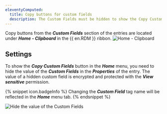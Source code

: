 ```yaml
---
eleventyComputed:
  title: Copy buttons for custom fields
  description: The Custom Fields must be hidden to show the Copy Custom Fields in the ribbon of {{ en.RDM }}.
---
```

Copy buttons from the ***Custom Fields*** section of the entries are located under ***Home - Clipboard*** in the {{ en.RDM }} ribbon.
![Home - Clipboard](https://cdnweb.devolutions.net/docs/RDMW6004_2023_2.png)

## Settings

To show the ***Copy Custom Fields*** button in the ***Home*** menu, you need to hide the value of the ***Custom Fields*** in the ***Properties*** of the entry. The value of a hidden custom field is encrypted and protected with the ***View sensitive*** permission.

{% snippet icon.badgeInfo %}
Changing the ***Custom Field*** tag name will be reflected in the ***Home*** menu tab.
{% endsnippet %}

![Hide the value of the Custom Fields](https://cdnweb.devolutions.net/docs/RDMW6003_2023_2.png)